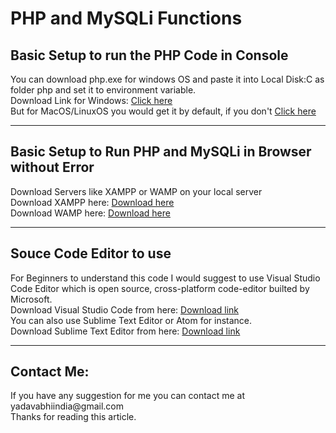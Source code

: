 # PHP and MySQLi Functions
<h2>Basic Setup to run the PHP Code in Console</h2>
<p>You can download php.exe for windows OS and paste it into Local Disk:C as folder php and set it to environment variable.
<br>
Download Link for Windows: <a href="https://windows.php.net/downloads/releases/php-7.4.8-nts-Win32-vc15-x64.zip">Click here</a>
<br>
But for MacOS/LinuxOS you would get it by default, if you don't <a href="https://www.php.net/distributions/php-7.4.7.tar.gz">Click here</a>
<hr>
<h2>Basic Setup to Run PHP and MySQLi in Browser without Error</h2>
Download Servers like XAMPP or WAMP on your local server
<br>
Download XAMPP here: <a href="https://www.apachefriends.org/download.html">Download here</a>
<br>
Download WAMP here: <a href="https://bitnami.com/stack/wamp/installer">Download here</a>
<hr>
<h2>Souce Code Editor to use</h2>
For Beginners to understand this code I would suggest to use Visual Studio Code Editor which is open source, cross-platform code-editor builted by Microsoft.
<br>
Download Visual Studio Code from here: <a href="https://code.visualstudio.com">Download link</a>
<br>
You can also use Sublime Text Editor or Atom for instance.
<br>
Download Sublime Text Editor from here: <a href="https://www.sublimetext.com/3">Download link</a>
<hr>
<h2>Contact Me:</h2>
If you have any suggestion for me you can contact me at yadavabhiindia@gmail.com
<br>
Thanks for reading this article.
</p>
